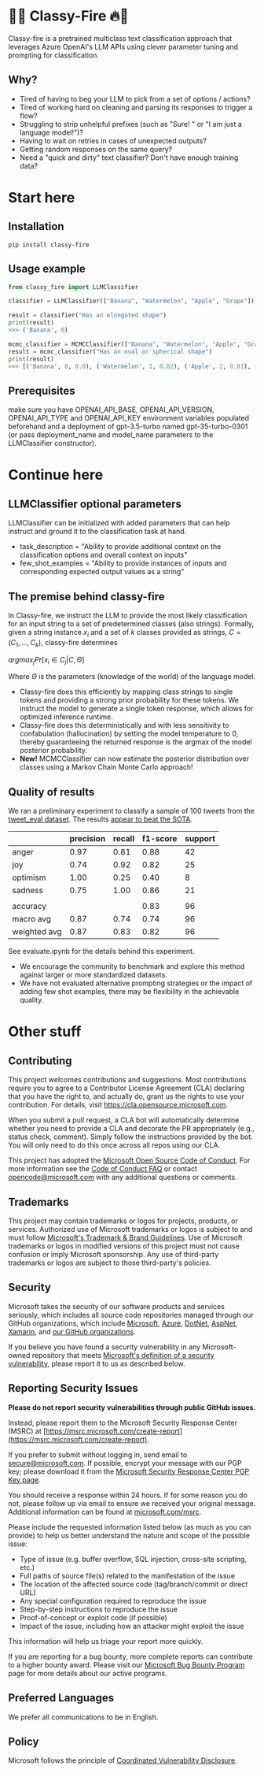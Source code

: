 # 🤵🔥 Classy-Fire 🔥🤵
Classy-fire is a pretrained multiclass text classification approach that leverages Azure OpenAI's LLM APIs using clever parameter tuning and prompting for classification.

## Why?
* Tired of having to beg your LLM to pick from a set of options / actions?
* Tired of working hard on cleaning and parsing its responses to trigger a flow?
* Struggling to strip unhelpful prefixes (such as "Sure! " or "I am just a language model!")?
* Having to wait on retries in cases of unexpected outputs?
* Getting random responses on the same query?
* Need a "quick and dirty" text classifier? Don't have enough training data?


# Start here

## Installation
```
pip install classy-fire
```
## Usage example

```python
from classy_fire import LLMClassifier

classifier = LLMClassifier(["Banana", "Watermelon", "Apple", "Grape"])

result = classifier("Has an elongated shape")
print(result)
>>> ('Banana', 0)

mcmc_classifier = MCMCClassifier(["Banana", "Watermelon", "Apple", "Grape"])
result = mcmc_classifier("Has an oval or spherical shape")
print(result)
>>> [('Banana', 0, 0.0), ('Watermelon', 1, 0.02), ('Apple', 2, 0.81), ('Grape', 3, 0.17)]

```

## Prerequisites
make sure you have OPENAI_API_BASE, OPENAI_API_VERSION, OPENAI_API_TYPE and OPENAI_API_KEY environment variables populated beforehand and a deployment of gpt-3.5-turbo named gpt-35-turbo-0301 (or pass deployment_name and model_name parameters to the LLMClassifier constructor).

# Continue here

## LLMClassifier optional parameters
LLMClassifier can be initialized with added parameters that can help instruct and ground it to the classification task at hand.
* task_description = "Ability to provide additional context on the classification options and overall context on inputs"
* few_shot_examples = "Ability to provide instances of inputs and corresponding expected output values as a string"

## The premise behind classy-fire
In Classy-fire, we instruct the LLM to provide the most likely classification for an input string to a set of predetermined classes (also strings).
Formally, given a string instance $x_i$ and a set of $k$ classes provided as strings, $C=(C_1, ..., C_k)$, classy-fire determines 

$argmax_j Pr[x_i \in C_j | C, \Theta]$

Where $\Theta$ is the parameters (knowledge of the world) of the language model.

* Classy-fire does this efficiently by mapping class strings to single tokens and providing a strong prior probability for these tokens. We instruct the model to generate a single token response, which allows for optimized inference runtime.
* Classy-fire does this deterministically and with less sensitivity to confabulation (hallucination) by setting the model temperature to 0, thereby guaranteeing the returned response is the argmax of the model posterior probability.
* **New!** MCMCClassifier can now estimate the posterior distribution over classes using a Markov Chain Monte Carlo approach!

## Quality of results
We ran a preliminary experiment to classify a sample of 100 tweets from the [tweet_eval dataset](https://huggingface.co/datasets/tweet_eval/viewer/emotion/train).
The results [appear to beat the SOTA](https://huggingface.co/spaces/autoevaluate/leaderboards?dataset=tweet_eval&only_verified=0&task=-any-&config=emotion&split=test&metric=f1).
             
|              | precision | recall | f1-score | support |
|--------------|-----------|--------|----------|---------|
| anger        | 0.97      | 0.81   | 0.88     | 42      |
| joy          | 0.74      | 0.92   | 0.82     | 25      |
| optimism     | 1.00      | 0.25   | 0.40     | 8       |
| sadness      | 0.75      | 1.00   | 0.86     | 21      |
|              |           |        |          |         |
| accuracy     |           |        | 0.83     | 96      |
| macro avg    | 0.87      | 0.74   | 0.74     | 96      |
| weighted avg | 0.87      | 0.83   | 0.82     | 96      |

See evaluate.ipynb for the details behind this experiment.

* We encourage the community to benchmark and explore this method against larger or more standardized datasets.
* We have not evaluated alternative prompting strategies or the impact of adding few shot examples, there may be flexibility in the achievable quality.


# Other stuff

## Contributing

This project welcomes contributions and suggestions.  Most contributions require you to agree to a
Contributor License Agreement (CLA) declaring that you have the right to, and actually do, grant us
the rights to use your contribution. For details, visit https://cla.opensource.microsoft.com.

When you submit a pull request, a CLA bot will automatically determine whether you need to provide
a CLA and decorate the PR appropriately (e.g., status check, comment). Simply follow the instructions
provided by the bot. You will only need to do this once across all repos using our CLA.

This project has adopted the [Microsoft Open Source Code of Conduct](https://opensource.microsoft.com/codeofconduct/).
For more information see the [Code of Conduct FAQ](https://opensource.microsoft.com/codeofconduct/faq/) or
contact [opencode@microsoft.com](mailto:opencode@microsoft.com) with any additional questions or comments.

## Trademarks

This project may contain trademarks or logos for projects, products, or services. Authorized use of Microsoft 
trademarks or logos is subject to and must follow 
[Microsoft's Trademark & Brand Guidelines](https://www.microsoft.com/en-us/legal/intellectualproperty/trademarks/usage/general).
Use of Microsoft trademarks or logos in modified versions of this project must not cause confusion or imply Microsoft sponsorship.
Any use of third-party trademarks or logos are subject to those third-party's policies.
 
<!-- BEGIN MICROSOFT SECURITY.MD V0.0.5 BLOCK -->

## Security

Microsoft takes the security of our software products and services seriously, which includes all source code repositories managed through our GitHub organizations, which include [Microsoft](https://github.com/Microsoft), [Azure](https://github.com/Azure), [DotNet](https://github.com/dotnet), [AspNet](https://github.com/aspnet), [Xamarin](https://github.com/xamarin), and [our GitHub organizations](https://opensource.microsoft.com/).

If you believe you have found a security vulnerability in any Microsoft-owned repository that meets [Microsoft's definition of a security vulnerability](https://docs.microsoft.com/en-us/previous-versions/tn-archive/cc751383(v=technet.10)), please report it to us as described below.

## Reporting Security Issues

**Please do not report security vulnerabilities through public GitHub issues.**

Instead, please report them to the Microsoft Security Response Center (MSRC) at [https://msrc.microsoft.com/create-report](https://msrc.microsoft.com/create-report).

If you prefer to submit without logging in, send email to [secure@microsoft.com](mailto:secure@microsoft.com).  If possible, encrypt your message with our PGP key; please download it from the [Microsoft Security Response Center PGP Key page](https://www.microsoft.com/en-us/msrc/pgp-key-msrc).

You should receive a response within 24 hours. If for some reason you do not, please follow up via email to ensure we received your original message. Additional information can be found at [microsoft.com/msrc](https://www.microsoft.com/msrc).

Please include the requested information listed below (as much as you can provide) to help us better understand the nature and scope of the possible issue:

  * Type of issue (e.g. buffer overflow, SQL injection, cross-site scripting, etc.)
  * Full paths of source file(s) related to the manifestation of the issue
  * The location of the affected source code (tag/branch/commit or direct URL)
  * Any special configuration required to reproduce the issue
  * Step-by-step instructions to reproduce the issue
  * Proof-of-concept or exploit code (if possible)
  * Impact of the issue, including how an attacker might exploit the issue

This information will help us triage your report more quickly.

If you are reporting for a bug bounty, more complete reports can contribute to a higher bounty award. Please visit our [Microsoft Bug Bounty Program](https://microsoft.com/msrc/bounty) page for more details about our active programs.

## Preferred Languages

We prefer all communications to be in English.

## Policy

Microsoft follows the principle of [Coordinated Vulnerability Disclosure](https://www.microsoft.com/en-us/msrc/cvd).

<!-- END MICROSOFT SECURITY.MD BLOCK -->
